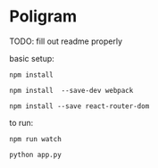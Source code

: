 # Poligram

TODO: fill out readme properly

basic setup:

`npm install`

`npm install  --save-dev webpack`

`npm install --save react-router-dom`

to run:

`npm run watch`

`python app.py`
